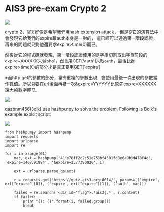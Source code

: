 # **AIS3 pre-exam Crypto 2**

![](https://i.imgur.com/dCNl18B.png)

crypto 2，官方好像是希望我們用hash extension attack，
但是從它的演算法中會發現它給我們的expire跟auth本身是一對的，
這已經可以通過第一階段認證，再來的問題就只剩他還要求expire>time(0)而已。
	
然後從它的程式碼就發現，第一階段認證使用的是字串切割取出字串前段的expire=XXXXXX來做sha1，然後用GET['auth']來取auth，最後比對expire>time(0)的部分才是真正要用GET['expire']

※而http get的參數的部分，當有重複的參數出現，會使用最後一次出現的參數當作數值。所以只要在url後面再補一次&expire=YYYYYY比原先expire=XXXXXX還大的數字即可。

![](https://i.imgur.com/nE8rmQu.png)

qazbnm456(Boik) use hashpunpy to solve the problem. Following is Boik's example exploit script:

![](https://i.imgur.com/5OEsEer.png)

```
from hashpumpy import hashpump
import requests
import urlparse
import re

for i in xrange(61)
	mac, ext = hashpump('41fe78ff2c2c51e758bf4501fd8e6a9b8d478f4e', 'expire=1467391984', '&expire=2577390020', i)

	ext = urlparse.parse_qs(ext)

	r = requests.get('https://quiz.ais3.org:8014/', params=[('expire', ext["expire"][0]), ('expire', ext["expire"][1]), ('auth', mac)])

	failed = re.search('<div id="flag">.*ais3{.*', r.content)
	if failed:
		print "{}: {}".format(i, failed.group())
		break
```